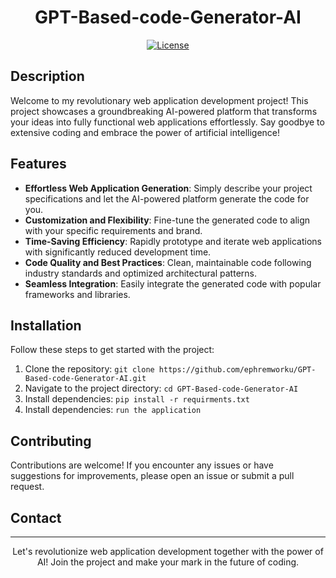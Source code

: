 

<h1 align="center">GPT-Based-code-Generator-AI</h1>

<p align="center">
  <a href="LICENSE"><img src="https://img.shields.io/badge/license-MIT-blue.svg" alt="License"></a>
</p>

<h2>Description</h2>

<p>Welcome to my revolutionary web application development project! This project showcases a groundbreaking AI-powered platform that transforms your ideas into fully functional web applications effortlessly. Say goodbye to extensive coding and embrace the power of artificial intelligence!</p>

<h2>Features</h2>

<ul>
  <li><strong>Effortless Web Application Generation</strong>: Simply describe your project specifications and let the AI-powered platform generate the code for you.</li>
  <li><strong>Customization and Flexibility</strong>: Fine-tune the generated code to align with your specific requirements and brand.</li>
  <li><strong>Time-Saving Efficiency</strong>: Rapidly prototype and iterate web applications with significantly reduced development time.</li>
  <li><strong>Code Quality and Best Practices</strong>: Clean, maintainable code following industry standards and optimized architectural patterns.</li>
  <li><strong>Seamless Integration</strong>: Easily integrate the generated code with popular frameworks and libraries.</li>
</ul>

<h2>Installation</h2>

<p>Follow these steps to get started with the project:</p>

<ol>
  <li>Clone the repository: <code>git clone https://github.com/ephremworku/GPT-Based-code-Generator-AI.git</code></li>
  <li>Navigate to the project directory: <code>cd GPT-Based-code-Generator-AI</code></li>
  <li>Install dependencies: <code>pip install -r requirments.txt</code></li>
  <li>Install dependencies: <code>run the application</code></li>

</ol>



<h2>Contributing</h2>

<p>Contributions are welcome! If you encounter any issues or have suggestions for improvements, please open an issue or submit a pull request.</p>


<h2>Contact</h2>



<hr>

<p align="center">Let's revolutionize web application development together with the power of AI! Join the project and make your mark in the future of coding.</p>

